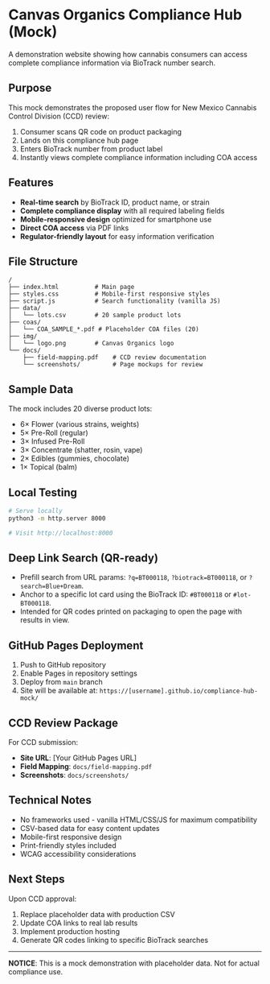 # Canvas Organics Compliance Hub (Mock)

A demonstration website showing how cannabis consumers can access complete compliance information via BioTrack number search.

## Purpose

This mock demonstrates the proposed user flow for New Mexico Cannabis Control Division (CCD) review:
1. Consumer scans QR code on product packaging
2. Lands on this compliance hub page
3. Enters BioTrack number from product label
4. Instantly views complete compliance information including COA access

## Features

- **Real-time search** by BioTrack ID, product name, or strain
- **Complete compliance display** with all required labeling fields
- **Mobile-responsive design** optimized for smartphone use
- **Direct COA access** via PDF links
- **Regulator-friendly layout** for easy information verification

## File Structure

```
/
├── index.html          # Main page
├── styles.css          # Mobile-first responsive styles
├── script.js           # Search functionality (vanilla JS)
├── data/
│   └── lots.csv        # 20 sample product lots
├── coas/
│   └── COA_SAMPLE_*.pdf # Placeholder COA files (20)
├── img/
│   └── logo.png        # Canvas Organics logo
└── docs/
    ├── field-mapping.pdf    # CCD review documentation
    └── screenshots/         # Page mockups for review
```

## Sample Data

The mock includes 20 diverse product lots:
- 6× Flower (various strains, weights)
- 5× Pre-Roll (regular)
- 3× Infused Pre-Roll
- 3× Concentrate (shatter, rosin, vape)
- 2× Edibles (gummies, chocolate)
- 1× Topical (balm)

## Local Testing

```bash
# Serve locally
python3 -m http.server 8000

# Visit http://localhost:8000
```

## Deep Link Search (QR-ready)

- Prefill search from URL params: `?q=BT000118`, `?biotrack=BT000118`, or `?search=Blue+Dream`.
- Anchor to a specific lot card using the BioTrack ID: `#BT000118` or `#lot-BT000118`.
- Intended for QR codes printed on packaging to open the page with results in view.

## GitHub Pages Deployment

1. Push to GitHub repository
2. Enable Pages in repository settings
3. Deploy from `main` branch
4. Site will be available at: `https://[username].github.io/compliance-hub-mock/`

## CCD Review Package

For CCD submission:
- **Site URL**: [Your GitHub Pages URL]
- **Field Mapping**: `docs/field-mapping.pdf`
- **Screenshots**: `docs/screenshots/`

## Technical Notes

- No frameworks used - vanilla HTML/CSS/JS for maximum compatibility
- CSV-based data for easy content updates
- Mobile-first responsive design
- Print-friendly styles included
- WCAG accessibility considerations

## Next Steps

Upon CCD approval:
1. Replace placeholder data with production CSV
2. Update COA links to real lab results
3. Implement production hosting
4. Generate QR codes linking to specific BioTrack searches

---

**NOTICE**: This is a mock demonstration with placeholder data. Not for actual compliance use.
